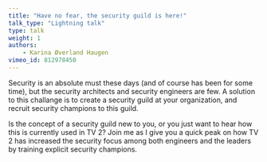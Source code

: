 ```yaml
---
title: "Have no fear, the security guild is here!"
talk_type: "Lightning talk"
type: talk
weight: 1
authors:
    - Karina Øverland Haugen
vimeo_id: 812978450
---
```

Security is an absolute must these days (and of course has been for some time), but the security architects and security engineers are few. 
A solution to this challange is to create a security guild at your organization, and recruit security champions to this guild. 

Is the concept of a security guild new to you, or you just want to hear how this is currently used in TV 2? 
Join me as I give you a quick peak on how TV 2 has increased the security focus among both engineers and the leaders by training explicit security champions.
